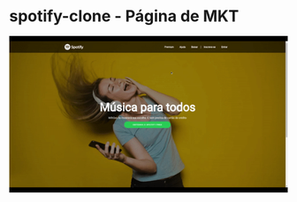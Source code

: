 # spotify-clone - Página de MKT

![Alt Text](https://github.com/wagnerparnoff/spotify-clone/blob/main/SPOTIFY-CLONE/ezgif.com-gif-maker.gif)

